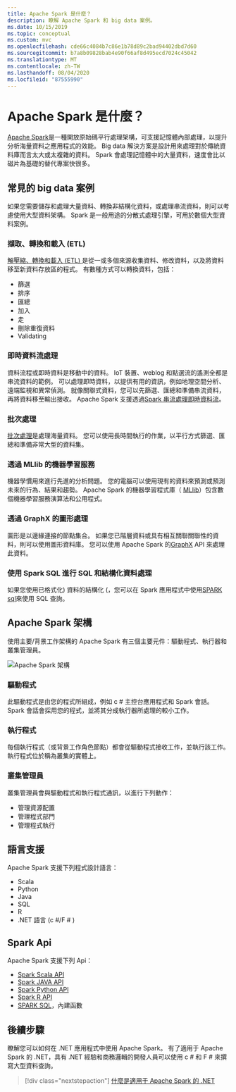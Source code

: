 ```yaml
---
title: Apache Spark 是什麼？
description: 瞭解 Apache Spark 和 big data 案例。
ms.date: 10/15/2019
ms.topic: conceptual
ms.custom: mvc
ms.openlocfilehash: cde66c4084b7c86e1b78d89c2bad94402dbd7d60
ms.sourcegitcommit: b7a8b09828bab4e90f66af8d495ecd7024c45042
ms.translationtype: MT
ms.contentlocale: zh-TW
ms.lasthandoff: 08/04/2020
ms.locfileid: "87555990"
---
```

# <a name="what-is-apache-spark"></a>Apache Spark 是什麼？

[Apache Spark](https://spark.apache.org/)是一種開放原始碼平行處理架構，可支援記憶體內部處理，以提升分析海量資料之應用程式的效能。 Big data 解決方案是設計用來處理對於傳統資料庫而言太大或太複雜的資料。 Spark 會處理記憶體中的大量資料，速度會比以磁片為基礎的替代專案快很多。

## <a name="common-big-data-scenarios"></a>常見的 big data 案例

如果您需要儲存和處理大量資料、轉換非結構化資料，或處理串流資料，則可以考慮使用大型資料架構。 Spark 是一般用途的分散式處理引擎，可用於數個大型資料案例。

### <a name="extract-transform-and-load-etl"></a>擷取、轉換和載入 (ETL)

[解壓縮、轉換和載入 (ETL) ](/azure/architecture/data-guide/relational-data/etl)是從一或多個來源收集資料、修改資料，以及將資料移至新資料存放區的程式。 有數種方式可以轉換資料，包括：

* 篩選
* 排序
* 匯總
* 加入
* 走
* 刪除重復資料
* Validating

### <a name="real-time-data-stream-processing"></a>即時資料流處理

資料流程或即時資料是移動中的資料。 IoT 裝置、weblog 和點選流的遙測全都是串流資料的範例。 可以處理即時資料，以提供有用的資訊，例如地理空間分析、遠端監視和異常偵測。 就像關聯式資料，您可以先篩選、匯總和準備串流資料，再將資料移至輸出接收。 Apache Spark 支援透過[Spark 串流](https://spark.apache.org/streaming/)[處理即時資料流](/azure/architecture/data-guide/big-data/real-time-processing)。

### <a name="batch-processing"></a>批次處理

[批次處理](/azure/architecture/data-guide/big-data/batch-processing)是處理海量資料。 您可以使用長時間執行的作業，以平行方式篩選、匯總和準備非常大型的資料集。

### <a name="machine-learning-through-mllib"></a>透過 MLlib 的機器學習服務

機器學慣用來進行先進的分析問題。 您的電腦可以使用現有的資料來預測或預測未來的行為、結果和趨勢。 Apache Spark 的機器學習程式庫（ [MLlib](https://spark.apache.org/mllib/)）包含數個機器學習服務演算法和公用程式。

### <a name="graph-processing-through-graphx"></a>透過 GraphX 的圖形處理

圖形是以邊緣連接的節點集合。 如果您已階層資料或具有相互關聯關聯性的資料，則可以使用圖形資料庫。 您可以使用 Apache Spark 的[GraphX](https://spark.apache.org/graphx/) API 來處理此資料。

### <a name="sql-and-structured-data-processing-with-spark-sql"></a>使用 Spark SQL 進行 SQL 和結構化資料處理

如果您使用已格式化) 資料的結構化 (，您可以在 Spark 應用程式中使用[SPARK sql](https://spark.apache.org/sql/)來使用 SQL 查詢。

## <a name="apache-spark-architecture"></a>Apache Spark 架構

使用主要/背景工作架構的 Apache Spark 有三個主要元件：驅動程式、執行器和叢集管理員。

![Apache Spark 架構](media/spark-architecture.png)

### <a name="driver"></a>驅動程式

此驅動程式是由您的程式所組成，例如 c # 主控台應用程式和 Spark 會話。 Spark 會話會採用您的程式，並將其分成執行器所處理的較小工作。

### <a name="executors"></a>執行程式

每個執行程式（或背景工作角色節點）都會從驅動程式接收工作，並執行該工作。 執行程式位於稱為叢集的實體上。

### <a name="cluster-manager"></a>叢集管理員

叢集管理員會與驅動程式和執行程式通訊，以進行下列動作：

* 管理資源配置
* 管理程式部門
* 管理程式執行

## <a name="language-support"></a>語言支援

Apache Spark 支援下列程式設計語言：

* Scala
* Python
* Java
* SQL
* R
* .NET 語言 (c #/F # ) 

## <a name="spark-apis"></a>Spark Api

Apache Spark 支援下列 Api：

* [Spark Scala API](https://spark.apache.org/docs/2.2.0/api/scala/index.html)
* [Spark JAVA API](https://spark.apache.org/docs/2.2.0/api/java/index.html)
* [Spark Python API](https://spark.apache.org/docs/2.2.0/api/python/index.html)
* [Spark R API](https://spark.apache.org/docs/2.2.0/api/R/index.html)
* [SPARK SQL](https://spark.apache.org/docs/latest/api/sql/index.html)，內建函數

## <a name="next-steps"></a>後續步驟

瞭解您可以如何在 .NET 應用程式中使用 Apache Spark。 有了適用于 Apache Spark 的 .NET，具有 .NET 經驗和商務邏輯的開發人員可以使用 c # 和 F # 來撰寫大型資料查詢。
> [!div class="nextstepaction"]
> [什麼是適用于 Apache Spark 的 .NET](what-is-apache-spark-dotnet.md)
